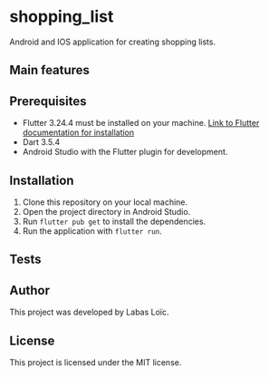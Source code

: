 # shopping_list
Android and IOS application for creating shopping lists.

## Main features

## Prerequisites
- Flutter 3.24.4 must be installed on your machine. [Link to Flutter documentation for installation](https://flutter.dev/docs/get-started/install)
- Dart 3.5.4
- Android Studio with the Flutter plugin for development.

## Installation
1. Clone this repository on your local machine.
2. Open the project directory in Android Studio.
3. Run `flutter pub get` to install the dependencies.
4. Run the application with `flutter run`.

## Tests

## Author
This project was developed by Labas Loïc.

## License
This project is licensed under the MIT license.
